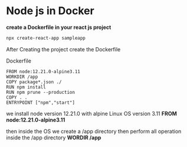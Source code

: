 # Node js in Docker


**create a Dockerfile in your react js project**
```sh
npx create-react-app sampleapp
```
 After Creating the project create the Dockerfile
 
 Dockerfile
 
 ```
FROM node:12.21.0-alpine3.11
WORKDIR /app
COPY package*.json ./
RUN npm install
RUN npm prune --production
COPY . .
ENTRYPOINT ["npm","start"]
```

we install node version 12.21.0 with alpine Linux OS version 3.11 **FROM node:12.21.0-alpine3.11**

then inside the OS we create a /app directory then perform all operation inside the /app directory **WORDIR /app**

